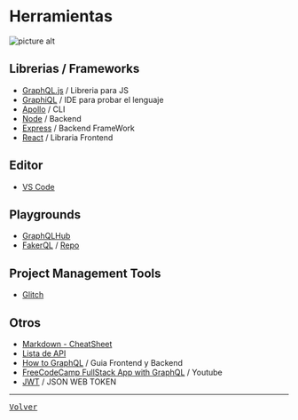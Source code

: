  # Herramientas
 ![picture alt](https://upload.wikimedia.org/wikipedia/commons/9/92/Engrane.png "Imagen")
 ## Librerias / Frameworks
 * [GraphQL.js](https://www.npmjs.com/package/graphql) / Libreria para JS
 * [GraphiQL](https://github.com/graphql/graphiql) / IDE para probar el lenguaje
 * [Apollo](https://www.apollographql.com/docs/apollo-server/) / CLI
 * [Node](https://nodejs.org/es/) / Backend
 * [Express](https://expressjs.com/es/) / Backend FrameWork
 * [React](https://reactjs.org/) / Libraria Frontend
 ## Editor
 * [VS Code](https://code.visualstudio.com/)
 ## Playgrounds
 * [GraphQLHub](https://www.graphqlhub.com/playground)
 * [FakerQL](https://fakerql.com/) / [Repo](https://github.com/notrab/fakerql)
 ## Project Management Tools
 * [Glitch](https://glitch.com/)
 ## Otros
 * [Markdown - CheatSheet](https://github.com/tchapi/markdown-cheatsheet/blob/master/README.md)
 * [Lista de API](https://github.com/APIs-guru/graphql-apis?fbclid=IwAR0cWZS2dpO5ruF2O3CyXx9um6X82Q0h_taFVNQvU9F50AQzwJ70_j9gt5A)
 * [How to GraphQL](https://www.howtographql.com/?fbclid=IwAR2F7B1-A31e8wF8z6xTX6vyOOGFdLWhaT-RSN5B1gisvZmV5CEE_dTgMbc) / Guia Frontend y Backend
 * [FreeCodeCamp FullStack App with GraphQL](https://www.youtube.com/watch?v=ed8SzALpx1Q&fbclid=IwAR1KiuHVywfSqDe8TJXZ80WB1yK_EA8dhfPsJT-gf9MzNQy1q7ZEyYmPF1A) / Youtube
 * [JWT](https://jwt.io/) / JSON WEB TOKEN
 - - - -
 [<kbd>Volver</kbd>](https://github.com/gastonpereyra/Apuntes_GraphQL/blob/master/README.md)
